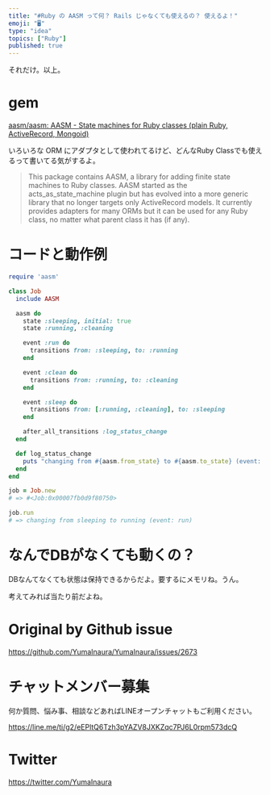 ```yaml
---
title: "#Ruby の AASM って何？ Rails じゃなくても使えるの？ 使えるよ！"
emoji: "🖥"
type: "idea"
topics: ["Ruby"]
published: true
---
```


それだけ。以上。

# gem

[aasm/aasm: AASM - State machines for Ruby classes (plain Ruby, ActiveRecord, Mongoid)](https://github.com/aasm/aasm)

いろいろな ORM にアダプタとして使われてるけど、どんなRuby Classでも使えるって書いてる気がするよ。

>This package contains AASM, a library for adding finite state machines to Ruby classes.
>AASM started as the acts_as_state_machine plugin but has evolved into a more generic library that no longer targets only ActiveRecord models. It currently provides adapters for many ORMs but it can be used for any Ruby class, no matter what parent class it has (if any).

# コードと動作例

```rb
require 'aasm'

class Job
  include AASM

  aasm do
    state :sleeping, initial: true
    state :running, :cleaning

    event :run do
      transitions from: :sleeping, to: :running
    end

    event :clean do
      transitions from: :running, to: :cleaning
    end

    event :sleep do
      transitions from: [:running, :cleaning], to: :sleeping
    end

    after_all_transitions :log_status_change
  end

  def log_status_change
    puts "changing from #{aasm.from_state} to #{aasm.to_state} (event: #{aasm.current_event})"
  end
end
```

```rb
job = Job.new
# => #<Job:0x00007fb0d9f80750>

job.run
# => changing from sleeping to running (event: run)
```

# なんでDBがなくても動くの？

DBなんてなくても状態は保持できるからだよ。要するにメモリね。うん。

考えてみれば当たり前だよね。



# Original by Github issue

https://github.com/YumaInaura/YumaInaura/issues/2673








<!-- Update From Qiita API -->

# チャットメンバー募集


何か質問、悩み事、相談などあればLINEオープンチャットもご利用ください。

https://line.me/ti/g2/eEPltQ6Tzh3pYAZV8JXKZqc7PJ6L0rpm573dcQ





# Twitter


https://twitter.com/YumaInaura


<!-- Update From Qiita API -->


